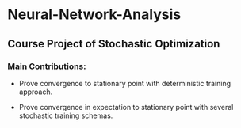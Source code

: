 # Neural-Network-Analysis

## Course Project of Stochastic Optimization

### Main Contributions:

  - Prove convergence to stationary point with deterministic training approach.
  
  - Prove convergence in expectation to stationary point with several stochastic training schemas.
  
